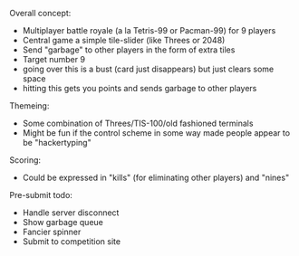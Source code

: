 Overall concept:
 * Multiplayer battle royale (a la Tetris-99 or Pacman-99) for 9 players
 * Central game a simple tile-slider (like Threes or 2048)
 * Send "garbage" to other players in the form of extra tiles
 * Target number 9
  * going over this is a bust (card just disappears) but just clears some space
  * hitting this gets you points and sends garbage to other players

Themeing:
 * Some combination of Threes/TIS-100/old fashioned terminals
 * Might be fun if the control scheme in some way made people appear to be "hackertyping"

Scoring:
 * Could be expressed in "kills" (for eliminating other players) and "nines"

Pre-submit todo:
 * Handle server disconnect
 * Show garbage queue
 * Fancier spinner
 * Submit to competition site